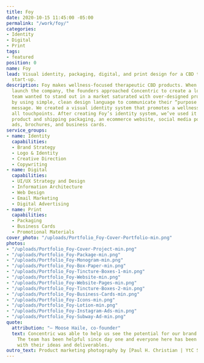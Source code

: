```yaml
---
title: Foy
date: 2020-10-15 11:45:00 -05:00
permalink: "/work/foy/"
categories:
- Identity
- Digital
- Print
tags:
- featured
position: 0
name: Foy
lead: Visual identity, packaging, digital, and print design for a CBD therapeutics
  start-up.
description: Foy makes wellness-focused therapeutic CBD products. When preparing to
  launch the company, the founders approached Concentric to create a logo. The Foy
  team wanted to stand out in a market saturated with over-designed product packaging
  by using simple, clean design language to communicate their “purpose through wellness”
  message. We created a visual identity system that promotes a wellness mindset across
  all touchpoints. After creating Foy’s identity system, we’ve used it to create all
  product and shipping packaging, an ecommerce website, social media posts, display
  ads, brochures, and business cards.
service_groups:
- name: Identity
  capabilities:
  - Brand Strategy
  - Logo & Identity
  - Creative Direction
  - Copywriting
- name: Digital
  capabilities:
  - UI/UX Strategy and Design
  - Information Architecture
  - Web Design
  - Email Marketing
  - Digital Advertising
- name: Print
  capabilities:
  - Packaging
  - Business Cards
  - Promotional Materials
cover_photo: "/uploads/Portfolio_Foy-Cover-Portfolio-min.png"
photos:
- "/uploads/Portfolio_Foy-Cover-Project-min.png"
- "/uploads/Portfolio_Foy-Package-min.png"
- "/uploads/Portfolio_Foy-Monogram-min.png"
- "/uploads/Portfolio_Foy-Box-Paper-min.png"
- "/uploads/Portfolio_Foy-Tincture-Boxes-1-min.png"
- "/uploads/Portfolio_Foy-Website-min.png"
- "/uploads/Portfolio_Foy-Website-Pages-min.png"
- "/uploads/Portfolio_Foy-Tincture-Boxes-2-min.png"
- "/uploads/Portfolio_Foy-Business-Cards-min.png"
- "/uploads/Portfolio_Foy-Icons-min.png"
- "/uploads/Portfolio_Foy-Lotion-min.png"
- "/uploads/Portfolio_Foy-Instagram-Ads-min.png"
- "/uploads/Portfolio_Foy-Subway-Ad-min.png"
quote:
  attribution: "– Moose Haile, co-founder"
  text: Concentric was able to help us see the potential for our brand in a new way.
    The team has been helpful since day one and everyone here has been very happy
    with their ideas and deliverables.
outro_text: Product marketing photography by [Paul H. Christian | YtC Studios](https://www.ytcstudios.com/).
---
```



